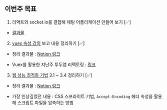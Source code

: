 ## 이번주 목표

1. 리액트와 socket.io를 결합해 채팅 어플리케이션 만들어 보기 [✅]

- [결과물](https://github.com/C17AN/react-socket-chat)

2. [vuex 속성 강의](https://www.youtube.com/watch?v=nFh7-HfODYY) 보고 내용 정리하기 [✅]

- 정리 결과물 : [Notion 링크](https://www.notion.so/chamming2/Vuex-324e2e31956d4580bf5b2510badc43a4)

- Vuex를 활용한 지난주 투두앱 리팩토링 : [링크](https://github.com/C17AN/vue-todo/commit/8fe3a029f76e1e812c784a73c5331eb842f89963)

3. [웹 성능 최적화 기법](http://www.kyobobook.co.kr/product/detailViewKor.laf?ejkGb=KOR&mallGb=KOR&barcode=9791186710609&orderClick=LAG&Kc=) 3.1 ~ 3.4 정리하기 [✅]

- 정리 결과물 : [Notion 링크](https://www.notion.so/chamming2/3-eca6f2b6ca7f4764aac44a86d42edbb1)

- 가장 인상깊었던 내용 : CSS 스프라이트 기법, `Accept-Encoding` 헤더 속성을 활용해 스크립트 파일을 압축하는 방법

